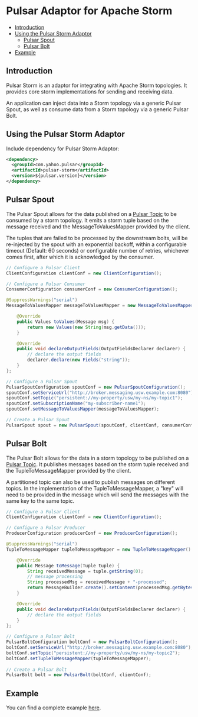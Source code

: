 # Pulsar Adaptor for Apache Storm

<!-- TOC depthFrom:2 depthTo:3 withLinks:1 updateOnSave:1 orderedList:0 -->

- [Introduction](#introduction)
- [Using the Pulsar Storm Adaptor](#using-the-pulsar-storm-adaptor)
	- [Pulsar Spout](#pulsar-spout)
	- [Pulsar Bolt](#pulsar-bolt)
- [Example](#example)

<!-- /TOC -->

## Introduction
Pulsar Storm is an adaptor for integrating with Apache Storm topologies. It provides core storm implementations for sending and receiving data.

An application can inject data into a Storm topology via a generic Pulsar Spout, as well as consume data from a Storm topology via a generic Pulsar Bolt.

## Using the Pulsar Storm Adaptor
Include dependency for Pulsar Storm Adaptor:

```xml
<dependency>
  <groupId>com.yahoo.pulsar</groupId>
  <artifactId>pulsar-storm</artifactId>
  <version>${pulsar.version}</version>
</dependency>
```

## Pulsar Spout
The Pulsar Spout allows for the data published on a [Pulsar Topic](Architecture.md#topic) to be consumed by a storm topology. It emits a storm tuple based on the message received and the MessageToValuesMapper provided by the client.
 
The tuples that are failed to be processed by the downstream bolts, will be re-injected by the spout with an exponential backoff, within a configurable timeout (Default: 60 seconds) or configurable number of retries, whichever comes first, after which it is acknowledged by the consumer.

```java
// Configure a Pulsar Client
ClientConfiguration clientConf = new ClientConfiguration();

// Configure a Pulsar Consumer
ConsumerConfiguration consumerConf = new ConsumerConfiguration();  

@SuppressWarnings("serial")
MessageToValuesMapper messageToValuesMapper = new MessageToValuesMapper() {

    @Override
    public Values toValues(Message msg) {
        return new Values(new String(msg.getData()));
    }

    @Override
    public void declareOutputFields(OutputFieldsDeclarer declarer) {
        // declare the output fields
        declarer.declare(new Fields("string"));
    }
};

// Configure a Pulsar Spout
PulsarSpoutConfiguration spoutConf = new PulsarSpoutConfiguration();
spoutConf.setServiceUrl("http://broker.messaging.usw.example.com:8080");
spoutConf.setTopic("persistent://my-property/usw/my-ns/my-topic1");
spoutConf.setSubscriptionName("my-subscriber-name1");
spoutConf.setMessageToValuesMapper(messageToValuesMapper);

// Create a Pulsar Spout
PulsarSpout spout = new PulsarSpout(spoutConf, clientConf, consumerConf);
```

## Pulsar Bolt
The Pulsar Bolt allows for the data in a storm topology to be published on a [Pulsar Topic](Architecture.md#topic). It publishes messages based on the storm tuple received and the TupleToMessageMapper provided by the client.
 
A partitioned topic can also be used to publish messages on different topics. In the implementation of the TupleToMessageMapper, a "key" will need to be provided in the message which will send the messages with the same key to the same topic.

```java
// Configure a Pulsar Client
ClientConfiguration clientConf = new ClientConfiguration();

// Configure a Pulsar Producer  
ProducerConfiguration producerConf = new ProducerConfiguration();

@SuppressWarnings("serial")
TupleToMessageMapper tupleToMessageMapper = new TupleToMessageMapper() {

    @Override
    public Message toMessage(Tuple tuple) {
        String receivedMessage = tuple.getString(0);
        // message processing
        String processedMsg = receivedMessage + "-processed";
        return MessageBuilder.create().setContent(processedMsg.getBytes()).build();
    }

    @Override
    public void declareOutputFields(OutputFieldsDeclarer declarer) {
        // declare the output fields
    }
};

// Configure a Pulsar Bolt
PulsarBoltConfiguration boltConf = new PulsarBoltConfiguration();
boltConf.setServiceUrl("http://broker.messaging.usw.example.com:8080");
boltConf.setTopic("persistent://my-property/usw/my-ns/my-topic2");
boltConf.setTupleToMessageMapper(tupleToMessageMapper);
        
// Create a Pulsar Bolt
PulsarBolt bolt = new PulsarBolt(boltConf, clientConf);
```

## Example
You can find a complete example [here](../pulsar-storm/src/test/java/com/yahoo/pulsar/storm/example/StormExample.java).